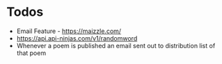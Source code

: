 # Todos

- Email Feature - https://maizzle.com/
- https://api.api-ninjas.com/v1/randomword
- Whenever a poem is published an email sent out to distribution list of that poem

